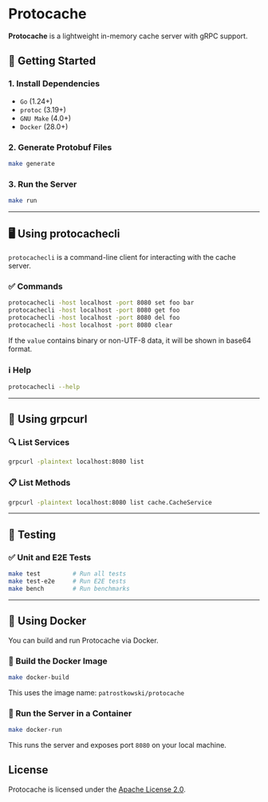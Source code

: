 # Protocache

**Protocache** is a lightweight in-memory cache server with gRPC support.

## 🏁 Getting Started

### 1. Install Dependencies

- `Go` (1.24+)
- `protoc` (3.19+)
- `GNU Make` (4.0+)
- `Docker` (28.0+)

### 2. Generate Protobuf Files

```bash
make generate
```

### 3. Run the Server

```bash
make run
```

---

## 🖥️ Using protocachecli

`protocachecli` is a command-line client for interacting with the cache server.

### ✅ Commands

```bash
protocachecli -host localhost -port 8080 set foo bar
protocachecli -host localhost -port 8080 get foo
protocachecli -host localhost -port 8080 del foo
protocachecli -host localhost -port 8080 clear
```

If the `value` contains binary or non-UTF-8 data, it will be shown in base64 format.

### ℹ️ Help

```bash
protocachecli --help
```

---

## 🔌 Using grpcurl

### 🔍 List Services

```bash
grpcurl -plaintext localhost:8080 list
```

### 📋 List Methods

```bash
grpcurl -plaintext localhost:8080 list cache.CacheService
```

---

## 🧪 Testing

### ✅ Unit and E2E Tests

```bash
make test         # Run all tests
make test-e2e     # Run E2E tests
make bench        # Run benchmarks
```

---

## 🐳 Using Docker

You can build and run Protocache via Docker.

### 🔧 Build the Docker Image

```bash
make docker-build
```

This uses the image name: `patrostkowski/protocache`

### 🚀 Run the Server in a Container

```bash
make docker-run
```

This runs the server and exposes port `8080` on your local machine.

## License

Protocache is licensed under the [Apache License 2.0](./LICENSE).
